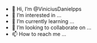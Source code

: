 - 👋 Hi, I’m @ViniciusDanielpps
- 👀 I’m interested in ...
- 🌱 I’m currently learning ...
- 💞️ I’m looking to collaborate on ...
- 📫 How to reach me ...

<!---
ViniciusDanielpps/ViniciusDanielpps is a ✨ special ✨ repository because its `README.md` (this file) appears on your GitHub profile.
You can click the Preview link to take a look at your changes.
--->
